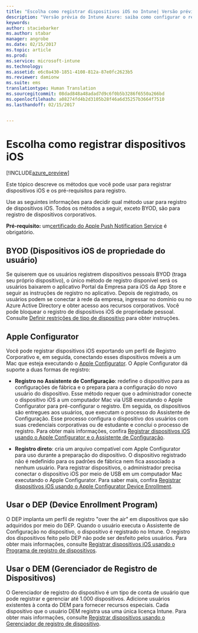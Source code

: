 ```yaml
---
title: "Escolha como registrar dispositivos iOS no Intune| Versão prévia do Intune Azure | Microsoft Docs"
description: "Versão prévia do Intune Azure: saiba como configurar o registro de dispositivos iOS no Microsoft Intune."
keywords: 
author: staciebarker
ms.author: stabar
manager: angrobe
ms.date: 02/15/2017
ms.topic: article
ms.prod: 
ms.service: microsoft-intune
ms.technology: 
ms.assetid: e6c0a430-1851-4108-812a-87e0fc2623b5
ms.reviewer: damionw
ms.suite: ems
translationtype: Human Translation
ms.sourcegitcommit: 08dad848a48adad7d9c6f0b5b3286f6550a266bd
ms.openlocfilehash: a08274fd4b2d3105b28f46a6d35257b3664f7510
ms.lasthandoff: 02/15/2017


---
```


# <a name="choose-how-to-enroll-ios-devices"></a>Escolha como registrar dispositivos iOS

[!INCLUDE[azure_preview](../includes/azure_preview.md)]

Este tópico descreve os métodos que você pode usar para registrar dispositivos iOS e os pré-requisitos para registro.

Use as seguintes informações para decidir qual método usar para registro de dispositivos iOS. Todos os métodos a seguir, exceto BYOD, são para registro de dispositivos corporativos.

**Pré-requisito:** um[certificado do Apple Push Notification Service](get-an-apple-mdm-push-certificate.md) é obrigatório.

## <a name="user-owned-ios-devices-byod"></a>BYOD (Dispositivos iOS de propriedade do usuário)

Se quiserem que os usuários registrem dispositivos pessoais BYOD (traga seu próprio dispositivo), o único método de registro disponível será os usuários baixarem o aplicativo Portal da Empresa para iOS da App Store e seguir as instruções de registro no aplicativo. Depois de registrado, os usuários podem se conectar à rede da empresa, ingressar no domínio ou no Azure Active Directory e obter acesso aos recursos corporativos. Você pode bloquear o registro de dispositivos iOS de propriedade pessoal. Consulte [Definir restrições de tipo de dispositivo](https://docs.microsoft.com/intune-azure/enroll-devices/set-enrollment-restrictions#set-device-type-restrictions) para obter instruções.

## <a name="apple-configurator"></a>Apple Configurator

Você pode registrar dispositivos iOS exportando um perfil de Registro Corporativo e, em seguida, conectando esses dispositivos móveis a um Mac que esteja executando o [Apple Configurator](http://go.microsoft.com/fwlink/?LinkId=518017). O Apple Configurator dá suporte a duas formas de registro:

- **Registro no Assistente de Configuração**: redefine o dispositivo para as configurações de fábrica e o prepara para a configuração do novo usuário do dispositivo. Esse método requer que o administrador conecte o dispositivo iOS a um computador Mac via USB executando o Apple Configurator para pré-configurar o registro. Em seguida, os dispositivos são entregues aos usuários, que executam o processo do Assistente de Configuração. Esse processo configura o dispositivo dos usuários com suas credenciais corporativas ou de estudante e conclui o processo de registro. Para obter mais informações, confira [Registrar dispositivos iOS usando o Apple Configurator e o Assistente de Configuração](enroll-ios-devices-with-apple-configurator-and-setup-assistant.md).

- **Registro direto**: cria um arquivo compatível com Apple Configurator para uso durante a preparação do dispositivo. O dispositivo registrado não é redefinido para os padrões de fábrica nem fica associado a nenhum usuário. Para registrar dispositivos, o administrador precisa conectar o dispositivo iOS por meio de USB em um computador Mac executando o Apple Configurator. Para saber mais, confira [Registrar dispositivos iOS usando o Apple Configurator Device Enrollment](enroll-ios-devices-with-apple-configurator-and-direct-enrollment.md).

## <a name="use-the-device-enrollment-program-dep"></a>Usar o DEP (Device Enrollment Program)

O DEP implanta um perfil de registro "over the air" em dispositivos que são adquiridos por meio do DEP. Quando o usuário executa o Assistente de Configuração no dispositivo, o dispositivo é registrado no Intune. O registro dos dispositivos feito pelo DEP não pode ser desfeito pelos usuários. Para obter mais informações, consulte [Registrar dispositivos iOS usando o Programa de registro de dispositivos](enroll-ios-devices-using-device-enrollment-program.md).

## <a name="use-the-device-enrollment-manager-dem"></a>Usar o DEM (Gerenciador de Registro de Dispositivos)
O Gerenciador de registro do dispositivo é um tipo de conta de usuário que pode registrar e gerenciar até 1.000 dispositivos. Adicione usuários existentes à conta do DEM para fornecer recursos especiais. Cada dispositivo que o usuário DEM registra usa uma única licença Intune. Para obter mais informações, consulte [Registrar dispositivos usando o Gerenciador de registro de dispositivo](enroll-devices-using-device-enrollment-manager.md).

